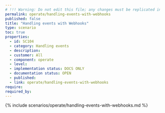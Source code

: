```yaml
---
# !!! Warning: Do not edit this file; any changes must be replicated in Excel !!!
permalink: operate/handling-events-with-webhooks
published: false
title: "Handling events with Webhooks"
type: scenario
toc: true
properties:
  - id: SC104
  - category: Handling events
  - description:
  - customer: All
  - component: operate
  - level:
  - implementation status: DOCS ONLY
  - documentation status: OPEN
  - published:
  - link: operate/handling-events-with-webhooks
require:
required_by:
---
```


{% include scenarios/operate/handling-events-with-webhooks.md %}
